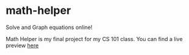 # math-helper
Solve and Graph equations online!

Math Helper is my final project for my CS 101 class. You can find a live preview [here](https://thawing-reef-20330.herokuapp.com/index.html)
